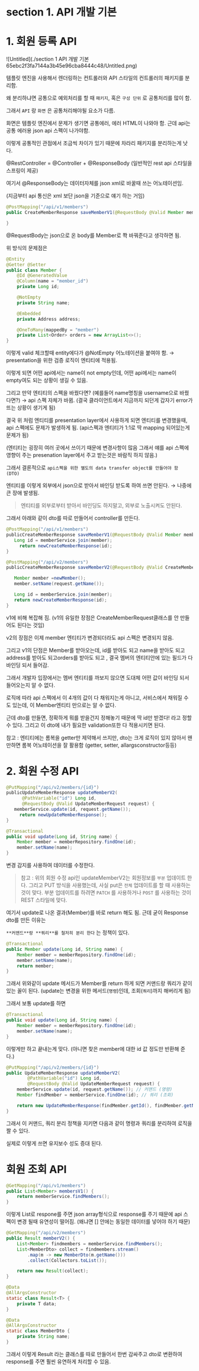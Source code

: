 # section 1. API 개발 기본

# 1. 회원 등록 API

![Untitled](./section 1 API 개발 기본 65ebc2f3fa7144a3b45e96cba8444c48/Untitled.png)

템플릿 엔진을 사용해서 렌더링하는 컨트롤러와 API 스타일의 컨트롤러의 패키지를 분리함.

왜 분리하냐면 공통으로 예외처리를 할 때 `패키지`, 혹은 `구성 단위` 로 공통처리를 많이 함.

그래서 `API` 랑 `화면` 은 공통처리해야될 요소가 다름.

화면은 템플릿 엔진에서 문제가 생기면 공통에러, 에러 HTML이 나와야 함. 근데 api는 공통 에러용 json api 스펙이 나가야함.  

이렇게 공통적인 관점에서 조금씩 차이가 있기 때문에 차라리 패키지를 분리하는게 낫다.

@RestController = @Controller + @ResponseBody (일반적인 rest api 스타일을 스프링이 제공)

여기서 @ResponseBody는 데이터자체를 json xml로 바꿀때 쓰는 어노테이션임.

(지금부터 api 통신은 xml 보단 json을 기준으로 얘기 하는 거임)

```java
@PostMapping("/api/v1/members")
public CreateMemberResponse saveMemberV1(@RequestBody @Valid Member member) {

}
```

@RequestBody는 json으로 온 body를 Member로 쫙 바꿔준다고 생각하면 됨.

위 방식의 문제점은

```java
@Entity
@Getter @Setter
public class Member {
    @Id @GeneratedValue
    @Column(name = "member_id")
    private Long id;

    @NotEmpty
    private String name;

    @Embedded
    private Address address;

    @OneToMany(mappedBy = "member")
    private List<Order> orders = new ArrayList<>();
}
```

이렇게 valid 체크할때 entity에다가 @NotEmpty 어노테이션을 붙여야 함. → presentation을 위한 검증 로직이 엔티티에 적용됨.

이렇게 되면 어떤 api에서는 name이 not empty인데, 어떤 api에서는 name이 empty여도 되는 상황이 생길 수 있음. 

그리고 만약 엔티티의 스펙을 바꿨다면? (예를들어 name명칭을 username으로 바꿨다면?) → api  스펙 자체가 바뀜. (결국 클라이언트에서 지금까지 되던게 갑자기  error가 뜨는 상황이 생기게 됨)

결국 위 처럼 엔티티를 presentation layer에서 사용하게 되면 엔티티를 변경했을때, api 스펙에도 문제가 발생하게 됨. (api스펙과 엔티티가 1:1로 딱 mapping 되어있는게 문제가 됨)

(엔티티는 굉장히 여러 곳에서 쓰이기 때문에 변경사항이 많음 그래서 얘를 api 스펙에 영향이 주는 presenation layer에서 주고 받는것은 바람직 하지 않음.)

그래서 결론적으로 `api스펙을 위한 별도의 data transfer object를 만들어야 함 (DTO)`

엔티티를 이렇게 외부에서 json으로 받아서 바인딩 받도록 하여 쓰면 안된다. → 나중에 큰 장애 발생됨.

> 엔티티를 외부로부터 받아서 바인딩도 하지말고, 외부로 노출시켜도 안된다.
> 

그래서 아래와 같이 dto를 따로 만들어서 controller를 만든다.

```java
@PostMapping("/api/v1/members")
publicCreateMemberResponse saveMemberV1(@RequestBody @Valid Member member) {
   Long id = memberService.join(member);
	 return newCreateMemberResponse(id);
}

@PostMapping("/api/v2/members")
publicCreateMemberResponse saveMemberV2(@RequestBody @Valid CreateMemberRequest request) {

   Member member =newMember();
   member.setName(request.getName());

   Long id = memberService.join(member);
   return newCreateMemberResponse(id);
}
```

v1에 비해 복잡해 짐. (v1의 유일한 장점은 CreateMemberRequest클래스를 안 만들어도 된다는 것임)

v2의 장점은 이제 member 엔티티가 변경되더라도 api 스펙은 변경되지 않음.

그리고 v1의 단점은 Member를 받아오는데, id를 받아도 되고 name을 받아도 되고 address를 받아도 되고orders를 받아도 되고 , 결국 멤버의 엔티티안에 있는 필드가 다 바인딩 되서 들어감.

그래서 개발자 입장에서는 멤버 엔티티를 까보지 않으면 도대체 어떤 값이 바인딩 되서 들어오는지 알 수 없다.

로직에 따라 api 스펙에서 이 4개의 값이 다 채워지는게 아니고, 서비스에서 채워질 수도 있는데, 이 Member엔티티 만으로는 알 수 없다.

근데 dto를 만들면, 정확하게 뭐를 받을건지 정해놓기 때문에 딱 id만 받겠다! 라고 정할 수 있다. 그리고 이 dto에 내가 필요한 validation또한 다 적용시키면 된다.

참고 : 엔티티에는 롬복을 getter만 제약해서 쓰지만, dto는 크게 로직이 있지 않아서 왠만하면 롬복 어노테이션을 잘 활용함 (getter, setter, allargsconstructor등등)

# 2. 회원 수정 API

```java
@PutMapping("/api/v2/members/{id}")
publicUpdateMemberResponse updateMemberV2(
      @PathVariable("id") Long id,
      @RequestBody @Valid UpdateMemberRequest request) {
   memberService.update(id, request.getName());
	 return newUpdateMemberResponse();
}
```

```java
@Transactional
public void update(Long id, String name) {
	Member member = memberRepository.findOne(id);
	member.setName(name);
}
```

변경 감지를 사용하여 데이터를 수정한다.

> 참고 : 위의 회원 수정 api인 updateMemberV2는 회원정보를 `부분` 업데이트 한다. 그리고 PUT 방식을 사용했는데, 사실 put은 `전체` 업데이트를 할 때 사용하는 것이 맞다. 부분 업데이트를 하려면 `PATCH` 를 사용하거나 `POST` 를 사용하는 것이 REST 스타일에 맞다.
> 

여기서 update로 나온 결과(Member)를 바로 return 해도 됨. 근데 굳이 Response dto를 만든 이유는 

`**커맨드**랑 **쿼리**를 철저히 분리 한다` 는 정책이 있다.

```java
@Transactional
public Member update(Long id, String name) {
	Member member = memberRepository.findOne(id);
	member.setName(name);
	return member;
}
```

그래서 위와같이 update 메서드가 Member를 return 하게 되면 커맨드랑 쿼리가 같이 있는 꼴이 된다. (update는 변경을 위한 메서드(`명령`)인데, 조회(`쿼리`)까지 해버리게 됨)

그래서 보통 update를 하면 

```java
@Transactional
public void update(Long id, String name) {
	Member member = memberRepository.findOne(id);
	member.setName(name);
}
```

이렇게만 하고 끝내는게 맞다. (아니면 찾은 member에 대한 id 값 정도만 반환해 준다.)

```java
@PutMapping("/api/v2/members/{id}")
public UpdateMemberResponse updateMemberV2(
		@PathVariable("id") Long id,
		@RequestBody @Valid UpdateMemberRequest request) {
	memberService.update(id, request.getName()); // 커맨드 (명령)
	Member findMember = memberService.findOne(id); // 쿼리 (조회)

	return new UpdateMemberResponse(findMember.getId(), findMember.getName());
}
```

그래서 이 커맨드, 쿼리 분리 정책을 지키면 다음과 같이 명령과 쿼리를 분리하여 로직을 짤 수 있다.

실제로 이렇게 쓰면 유지보수 성도 증대 된다.

# 회원 조회 API

```java
@GetMapping("/api/v1/members")
public List<Member> membersV1() {
	return memberService.findMembers();
}
```

이렇게 List로 respone를 주면 json array형식으로 response를 주기 때문에 api 스펙이 변경 될때 유연성이 떨어짐. (왜냐면 [] 안에는 동일한 데이터를 넣어야 하기 때문)

```java
@GetMapping("/api/v2/members")
public Result memberV2() {
	List<Member> findmembers = memberService.findMembers();
	List<MemberDto> collect = findmembers.stream()
		.map(m -> new MemberDto(m.getName()))
		.collect(Collectors.toList());

	return new Result(collect);
}

@Data
@AllArgsConstructor
static class Result<T> {
	private T data;
}

@Data
@AllArgsConstructor
static class MemberDto {
	private String name;
}
```

그래서 이렇게 Result 라는 클래스를 따로 만들어서 한번 감싸주고 dto로 변환하여 response를 주면 훨씬 유연하게 처리할 수 있음.